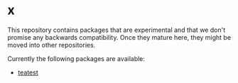 # x
This repository contains packages that are experimental and that we don't
promise any backwards compatibility. Once they mature here, they might be moved
into other repositories.

Currently the following packages are available:

- [teatest](./exp/teatest)
